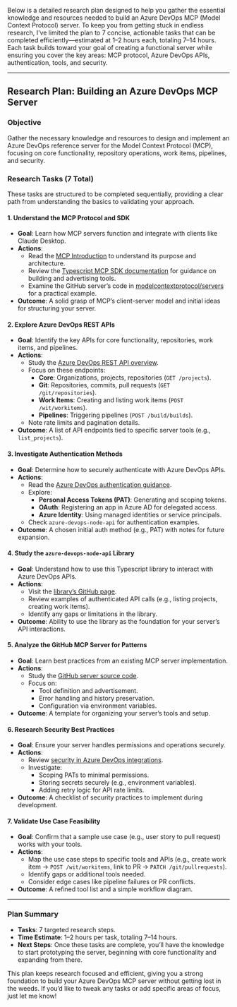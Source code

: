 Below is a detailed research plan designed to help you gather the essential knowledge and resources needed to build an Azure DevOps MCP (Model Context Protocol) server. To keep you from getting stuck in endless research, I’ve limited the plan to 7 concise, actionable tasks that can be completed efficiently—estimated at 1–2 hours each, totaling 7–14 hours. Each task builds toward your goal of creating a functional server while ensuring you cover the key areas: MCP protocol, Azure DevOps APIs, authentication, tools, and security.

---

## Research Plan: Building an Azure DevOps MCP Server

### Objective
Gather the necessary knowledge and resources to design and implement an Azure DevOps reference server for the Model Context Protocol (MCP), focusing on core functionality, repository operations, work items, pipelines, and security.

### Research Tasks (7 Total)
These tasks are structured to be completed sequentially, providing a clear path from understanding the basics to validating your approach.

#### 1. Understand the MCP Protocol and SDK
- **Goal**: Learn how MCP servers function and integrate with clients like Claude Desktop.
- **Actions**:
  - Read the [MCP Introduction](https://modelcontextprotocol.io/introduction) to understand its purpose and architecture.
  - Review the [Typescript MCP SDK documentation](https://github.com/modelcontextprotocol/typescript-sdk) for guidance on building and advertising tools.
  - Examine the GitHub server’s code in [modelcontextprotocol/servers](https://github.com/modelcontextprotocol/servers) for a practical example.
- **Outcome**: A solid grasp of MCP’s client-server model and initial ideas for structuring your server.

#### 2. Explore Azure DevOps REST APIs
- **Goal**: Identify the key APIs for core functionality, repositories, work items, and pipelines.
- **Actions**:
  - Study the [Azure DevOps REST API overview](https://learn.microsoft.com/en-us/rest/api/azure/devops/?view=azure-devops-rest-7.1).
  - Focus on these endpoints:
    - **Core**: Organizations, projects, repositories (`GET /projects`).
    - **Git**: Repositories, commits, pull requests (`GET /git/repositories`).
    - **Work Items**: Creating and listing work items (`POST /wit/workitems`).
    - **Pipelines**: Triggering pipelines (`POST /build/builds`).
  - Note rate limits and pagination details.
- **Outcome**: A list of API endpoints tied to specific server tools (e.g., `list_projects`).

#### 3. Investigate Authentication Methods
- **Goal**: Determine how to securely authenticate with Azure DevOps APIs.
- **Actions**:
  - Read the [Azure DevOps authentication guidance](https://learn.microsoft.com/en-us/azure/devops/integrate/get-started/authentication/authentication-guidance?view=azure-devops).
  - Explore:
    - **Personal Access Tokens (PAT)**: Generating and scoping tokens.
    - **OAuth**: Registering an app in Azure AD for delegated access.
    - **Azure Identity**: Using managed identities or service principals.
  - Check `azure-devops-node-api` for authentication examples.
- **Outcome**: A chosen initial auth method (e.g., PAT) with notes for future expansion.

#### 4. Study the `azure-devops-node-api` Library
- **Goal**: Understand how to use this Typescript library to interact with Azure DevOps APIs.
- **Actions**:
  - Visit the [library’s GitHub page](https://github.com/microsoft/azure-devops-node-api).
  - Review examples of authenticated API calls (e.g., listing projects, creating work items).
  - Identify any gaps or limitations in the library.
- **Outcome**: Ability to use the library as the foundation for your server’s API interactions.

#### 5. Analyze the GitHub MCP Server for Patterns
- **Goal**: Learn best practices from an existing MCP server implementation.
- **Actions**:
  - Study the [GitHub server source code](https://github.com/modelcontextprotocol/servers/tree/main/src/github).
  - Focus on:
    - Tool definition and advertisement.
    - Error handling and history preservation.
    - Configuration via environment variables.
- **Outcome**: A template for organizing your server’s tools and setup.

#### 6. Research Security Best Practices
- **Goal**: Ensure your server handles permissions and operations securely.
- **Actions**:
  - Review [security in Azure DevOps integrations](https://learn.microsoft.com/en-us/azure/devops/organizations/security/about-security-identity?view=azure-devops).
  - Investigate:
    - Scoping PATs to minimal permissions.
    - Storing secrets securely (e.g., environment variables).
    - Adding retry logic for API rate limits.
- **Outcome**: A checklist of security practices to implement during development.

#### 7. Validate Use Case Feasibility
- **Goal**: Confirm that a sample use case (e.g., user story to pull request) works with your tools.
- **Actions**:
  - Map the use case steps to specific tools and APIs (e.g., create work item → `POST /wit/workitems`, link to PR → `PATCH /git/pullrequests`).
  - Identify gaps or additional tools needed.
  - Consider edge cases like pipeline failures or PR conflicts.
- **Outcome**: A refined tool list and a simple workflow diagram.

---

### Plan Summary
- **Tasks**: 7 targeted research steps.  
- **Time Estimate**: 1–2 hours per task, totaling 7–14 hours.  
- **Next Steps**: Once these tasks are complete, you’ll have the knowledge to start prototyping the server, beginning with core functionality and expanding from there.

This plan keeps research focused and efficient, giving you a strong foundation to build your Azure DevOps MCP server without getting lost in the weeds. If you’d like to tweak any tasks or add specific areas of focus, just let me know!
